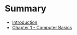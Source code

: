 # Summary

* [Introduction](README.md)
* [Chapter 1 - Computer Basics](/ch1-computer-basics/computer-basics.md)

